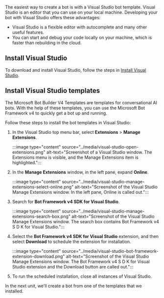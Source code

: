 The easiest way to create a bot is with a Visual Studio bot template. Visual Studio is an editor that you can use on your local machine. Developing your bot with Visual Studio offers these advantages:

- Visual Studio is a flexible editor with autocomplete and many other useful features.
- You can start and debug your code locally on your machine, which is faster than rebuilding in the cloud.

## Install Visual Studio

To download and install Visual Studio, follow the steps in [Install Visual Studio][Install Visual Studio].

## Install Visual Studio templates

The Microsoft Bot Builder V4 Templates are templates for conversational AI bots. With the help of these templates, you can use the Microsoft Bot Framework v4 to quickly get a bot up and running.

Follow these steps to install the bot templates in Visual Studio:

1. In the Visual Studio top menu bar, select **Extensions** > **Manage Extensions**.

   :::image type="content" source="../media/visual-studio-open-extensions.png" alt-text="Screenshot of a Visual Studio window. The Extensions menu is visible, and the Manage Extensions item is highlighted.":::

1. In the **Manage Extensions** window, in the left pane, expand **Online**.

   :::image type="content" source="../media/visual-studio-manage-extensions-select-online.png" alt-text="Screenshot of the Visual Studio Manage Extensions window. In the left pane, Online is called out.":::

1. Search for **Bot Framework v4 SDK for Visual Studio**.

   :::image type="content" source="../media/visual-studio-manage-extensions-search-box.png" alt-text="Screenshot of the Visual Studio Manage Extensions window. The search box contains Bot Framework v4 S D K for Visual Studio.":::

1. Select the **Bot Framework v4 SDK for Visual Studio** extension, and then select **Download** to schedule the extension for installation.

   :::image type="content" source="../media/visual-studio-bot-framework-extension-download.png" alt-text="Screenshot of the Visual Studio Manage Extensions window. The Bot Framework v4 S D K for Visual Studio extension and the Download button are called out.":::

1. To run the scheduled installation, close all instances of Visual Studio.

In the next unit, we'll create a bot from one of the templates that we installed.

<!-- Links -->

[Install Visual Studio]: /visualstudio/install/install-visual-studio?view=vs-2019?azure-portal=true&preserve-view=true